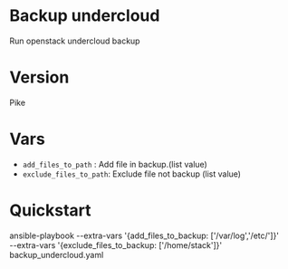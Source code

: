 # Backup undercloud
Run openstack undercloud backup
# Version
Pike
# Vars
- `add_files_to_path` : Add file in backup.(list value)
- `exclude_files_to_path`: Exclude file not backup (list value)
# Quickstart
ansible-playbook --extra-vars '{add_files_to_backup: ['/var/log','/etc/']}' \
                 --extra-vars '{exclude_files_to_backup: ['/home/stack']}' \
                 backup_undercloud.yaml
